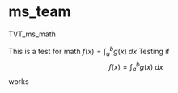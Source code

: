 # ms_team
TVT_ms_math

This is a test for math $f(x)=\int_a^b g(x)\; dx$
Testing if $$f(x)=\int_a^b g(x)\; dx$$ works
